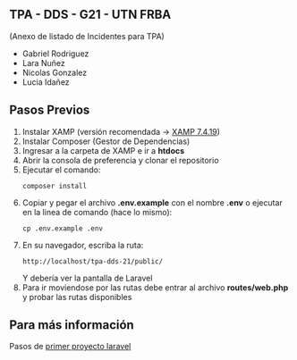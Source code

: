 ## TPA - DDS - G21 - UTN FRBA
(Anexo de listado de Incidentes para TPA)
- Gabriel Rodriguez
- Lara Nuñez
- Nicolas Gonzalez
- Lucia Idañez

## Pasos Previos

1. Instalar XAMP (versión recomendada -> [XAMP 7.4.19](https://sourceforge.net/projects/xampp/files/XAMPP%20Windows/7.4.19/))
2. Instalar Composer (Gestor de Dependencias)
3. Ingresar a la carpeta de XAMP e ir a **htdocs**
4. Abrir la consola de preferencia y clonar el repositorio
5. Ejecutar el comando:
    ```
    composer install
    ```
5. Copiar y pegar el archivo **.env.example** con el nombre **.env** o ejecutar en la linea de comando (hace lo mismo):
    ```
    cp .env.example .env
    ```
7. En su navegador, escriba la ruta:
    ```
    http://localhost/tpa-dds-21/public/
    ```
   Y debería ver la pantalla de Laravel
8. Para ir moviendose por las rutas debe entrar al archivo **routes/web.php** y probar las rutas disponibles
## Para más información
Pasos de [primer proyecto laravel](https://laravel.com/docs/9.x/installation#your-first-laravel-project)
    
